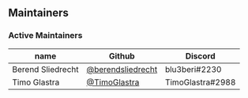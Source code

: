 ## Maintainers

### Active Maintainers

| name               | Github                                                     | Discord          |
| ------------------ | ---------------------------------------------------------- | ---------------- |
| Berend Sliedrecht  | [@berendsliedrecht](https://github.com/berendsliedrecht)   | blu3beri#2230    |
| Timo Glastra       | [@TimoGlastra](https://github.com/TimoGlastra)             | TimoGlastra#2988 |

